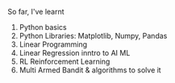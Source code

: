 So far, I've learnt
1. Python basics
2. Python Libraries: Matplotlib, Numpy, Pandas
3. Linear Programming
4. Linear Regression inntro to AI ML
5. RL Reinforcement Learning
6. Multi Armed Bandit & algorithms to solve it
